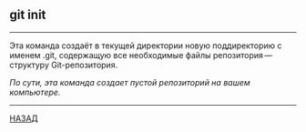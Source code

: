 ## **git init**
---
Эта команда создаёт в текущей директории новую поддиректорию с именем .git, содержащую все необходимые файлы репозитория — структуру Git-репозитория.

*По сути, эта команда создает пустой репозиторий на вашем компьютере.*

---
[НАЗАД](./README.md)